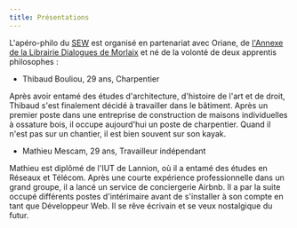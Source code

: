 ```yaml
---
title: Présentations
---
```

L'apéro-philo du [SEW](https://sew-morlaix.com) est organisé en partenariat avec Oriane, de [l'Annexe de la Librairie Dialogues de Morlaix](https://www.dialoguesmorlaix.com/) et né de la volonté de deux apprentis philosophes :

- Thibaud Bouliou, 29 ans, Charpentier

Après avoir entamé des études d'architecture, d'histoire de l'art et de droit, Thibaud s'est finalement décidé à travailler dans le bâtiment. Après un premier poste dans une entreprise de construction de maisons individuelles à ossature bois, il occupe aujourd'hui un poste de charpentier. Quand il n'est pas sur un chantier, il est bien souvent sur son kayak.

- Mathieu Mescam, 29 ans, Travailleur indépendant

Mathieu est diplômé de l'IUT de Lannion, où il a entamé des études en Réseaux et Télécom. Après une courte expérience professionnelle dans un grand groupe, il a lancé un service de conciergerie Airbnb. Il a par la suite occupé différents postes d'intérimaire avant de s'installer à son compte en tant que Développeur Web. Il se rêve écrivain et se veux nostalgique du futur.